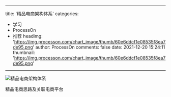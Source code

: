 
---
title: '精品电商架构体系'
categories: 
 - 学习
 - ProcessOn
 - 推荐
headimg: 'https://img.processon.com/chart_image/thumb/60e6ddcf1e08535f8ea7de95.png'
author: ProcessOn
comments: false
date: 2021-12-20 15:24:11
thumbnail: 'https://img.processon.com/chart_image/thumb/60e6ddcf1e08535f8ea7de95.png'
---

<div>   
<img class="thumb" alt="精品电商架构体系" src="https://img.processon.com/chart_image/thumb/60e6ddcf1e08535f8ea7de95.png" referrerpolicy="no-referrer">
<p>精品电商思路及关联电商平台</p>  
</div>
            